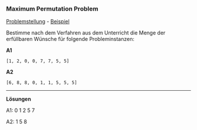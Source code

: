 ### Maximum Permutation Problem

[Problemstellung](https://youtu.be/Rdp_fl50GSI) - [Beispiel](https://youtu.be/CU2eECLB0J8)

Bestimme nach dem Verfahren aus dem Unterricht die Menge der erfüllbaren Wünsche für folgende Probleminstanzen:

**A1**

    [1, 2, 0, 0, 7, 7, 5, 5]

**A2**

    [6, 8, 8, 0, 1, 1, 5, 5, 5]

---- 

**Lösungen**

   A1: 0 1 2 5 7
   
   A2: 1 5 8